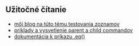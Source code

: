 ## Užitočné čítanie

* [môj blog na túto tému testovania zoznamov](https://filiphric.com/testing-lists-of-items)
* [príklady a vysvetlenie parent a child commandov](https://docs.cypress.io/guides/core-concepts/introduction-to-cypress.html#Subject-Management)
* [dokumentácia k príkazu .eq()](https://on.cypress.io/eq)
